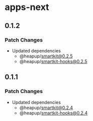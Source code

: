 # apps-next

## 0.1.2

### Patch Changes

- Updated dependencies
  - @heapup/smartkit@0.2.5
  - @heapup/smartkit-hooks@0.2.5

## 0.1.1

### Patch Changes

- Updated dependencies
  - @heapup/smartkit@0.2.4
  - @heapup/smartkit-hooks@0.2.4
